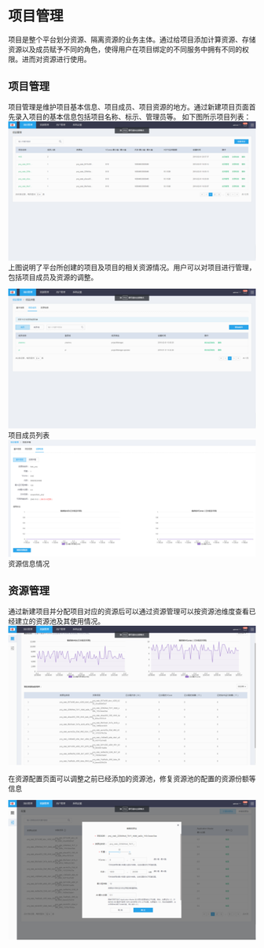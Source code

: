 # 项目管理

项目是整个平台划分资源、隔离资源的业务主体。通过给项目添加计算资源、存储资源以及成员赋予不同的角色，使得用户在项目绑定的不同服务中拥有不同的权限。进而对资源进行使用。

## 项目管理

项目管理是维护项目基本信息、项目成员、项目资源的地方。通过新建项目页面首先录入项目的基本信息包括项目名称、标示、管理员等。 如下图所示项目列表： ![](../.gitbook/assets/项目列表.png) 上图说明了平台所创建的项目及项目的相关资源情况。用户可以对项目进行管理，包括项目成员及资源的调整。

![](../.gitbook/assets/项目成员.png) 项目成员列表 ![](../.gitbook/assets/资源信息列表.png) 资源信息情况

## 资源管理

通过新建项目并分配项目对应的资源后可以通过资源管理可以按资源池维度查看已经建立的资源池及其使用情况。 ![](../.gitbook/assets/资源.png)

在资源配置页面可以调整之前已经添加的资源池，修复资源池的配置的资源份额等信息

![](../.gitbook/assets/配置资源.png)

